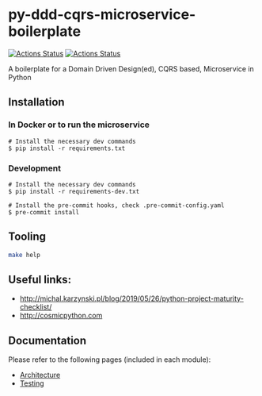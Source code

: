 # py-ddd-cqrs-microservice-boilerplate
[![Actions Status](https://github.com/nicfix/py-ddd-cqrs-microservice-boilerplate/workflows/quality/badge.svg)](https://github.com/nicfix/py-ddd-cqrs-microservice-boilerplate/actions)
[![Actions Status](https://github.com/nicfix/py-ddd-cqrs-microservice-boilerplate/workflows/tests/badge.svg)](https://github.com/nicfix/py-ddd-cqrs-microservice-boilerplate/actions)


A boilerplate for a Domain Driven Design(ed), CQRS based, Microservice in Python


## Installation

### In Docker or to run the microservice
```
# Install the necessary dev commands
$ pip install -r requirements.txt
```

### Development
```
# Install the necessary dev commands
$ pip install -r requirements-dev.txt

# Install the pre-commit hooks, check .pre-commit-config.yaml
$ pre-commit install
```

## Tooling

```bash
make help
```

## Useful links:

* http://michal.karzynski.pl/blog/2019/05/26/python-project-maturity-checklist/
* http://cosmicpython.com


## Documentation

Please refer to the following pages (included in each module):
* [Architecture](./docs/Architecture.md)
* [Testing](tests/README.md)
